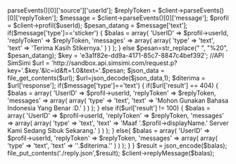 <?php
/*
copyright @ medantechno.com
Modified by Ilyasa
2017
*/
require_once('./line_class.php');

$channelAccessToken = 'NEsp3u2k3zSdNq0gXGKXM0+JQoEA0UdNQegrUBfuK37Wlgk3p6O6/ClkDU/L2xdYMRz+2PwxQWrkdglnkDAIZTt9QL7QyV0fSP40wB/bHynAhaYxbwDgdP0Ki7Ilj5Il0mEMxYbQohClZS0sblh1OgdB04t89/1O/w1cDnyilFU=
'
; //Your Channel Access Token
$channelSecret = '34df3daea938355009feef3d67b36467
'
 ;//Your Channel Secret

$client = new LINEBotTiny($channelAccessToken, $channelSecret);

$userId 	= $client->parseEvents()[0]['source']['userId'];
$replyToken = $client->parseEvents()[0]['replyToken'];
$message 	= $client->parseEvents()[0]['message'];
$profil = $client->profil($userId);
$pesan_datang = $message['text'];

if($message['type']=='sticker')
{	
	$balas = array(
							'UserID' => $profil->userId,	
                                                        'replyToken' => $replyToken,							
							'messages' => array(
								array(
										'type' => 'text',									
										'text' => 'Terima Kasih Stikernya.'										
									
									)
							)
						);
						
}
else
$pesan=str_replace(" ", "%20", $pesan_datang);
$key = 'e3a1f82e-dd9a-4171-85c7-8847c4bef392'; //API SimSimi
$url = 'http://sandbox.api.simsimi.com/request.p?key='.$key.'&lc=id&ft=1.0&text='.$pesan;
$json_data = file_get_contents($url);
$url=json_decode($json_data,1);
$diterima = $url['response'];
if($message['type']=='text')
{
if($url['result'] == 404)
	{
		$balas = array(
							'UserID' => $profil->userId,	
                                                        'replyToken' => $replyToken,													
							'messages' => array(
								array(
										'type' => 'text',					
										'text' => 'Mohon Gunakan Bahasa Indonesia Yang Benar :D.'
									)
							)
						);
				
	}
else
if($url['result'] != 100)
	{
		
		
		$balas = array(
							'UserID' => $profil->userId,
                                                        'replyToken' => $replyToken,														
							'messages' => array(
								array(
										'type' => 'text',					
										'text' => 'Maaf '.$profil->displayName.' Server Kami Sedang Sibuk Sekarang.'
									)
							)
						);
				
	}
	else{
		$balas = array(
							'UserID' => $profil->userId,
                                                        'replyToken' => $replyToken,														
							'messages' => array(
								array(
										'type' => 'text',					
										'text' => ''.$diterima.''
									)
							)
						);
						
	}
}
 
$result =  json_encode($balas);

file_put_contents('./reply.json',$result);


$client->replyMessage($balas);
